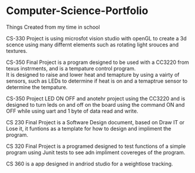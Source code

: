 # Computer-Science-Portfolio
Things Created from my time in school

CS-330 Project is using microsfot vision studio with openGL to create a 3d scence using many differnt elements such as rotating light srouces and textures.

CS-350 Final Project is a program designed to be used with a CC3220 from texus instrments, and is a tempature control program.  
It is designed to raise and lower heat and temapture by using a vairty of sensors, such as LEDs to determine if heat is on and a temaptrue sensor to determine the tempature.

CS-350 Project LED ON OFF and anotehr project using the CC3220 and is designed to turn leds on and off on the board using the command ON and OFF while using uart and 1 byte of data read and write.

CS 230 Final Project is a Software Design document, based on Draw IT or Lose it, it funtions as a template for how to design and impliment the program.

CS 320 Final Project is a programed designed to test functions of a simple program using Junit tests to see adn impliment covereges of the program.

CS 360 is a app designed in andriod studio for a weightlose tracking.
